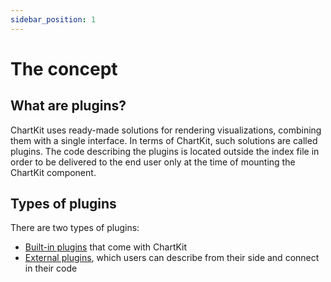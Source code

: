 ```yaml
---
sidebar_position: 1
---
```


# The concept

## What are plugins?

ChartKit uses ready-made solutions for rendering visualizations, combining them with a single interface. In terms of ChartKit, such solutions are called plugins. The code describing the plugins is located outside the index file in order to be delivered to the end user only at the time of mounting the ChartKit component.

## Types of plugins

There are two types of plugins:

- [Built-in plugins](../category/built-in) that come with ChartKit
- [External plugins](./external), which users can describe from their side and connect in their code
